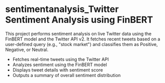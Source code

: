 # sentimentanalysis_Twitter Sentiment Analysis using FinBERT

This project performs sentiment analysis on live Twitter data using the FinBERT model and the Twitter API v2. It fetches recent tweets based on a user-defined query (e.g., "stock market") and classifies them as Positive, Negative, or Neutral.



- Fetches real-time tweets using the Twitter API
- Analyzes sentiment using the FinBERT model 
- Displays tweet details with sentiment score
- Outputs a summary of overall sentiment distribution
